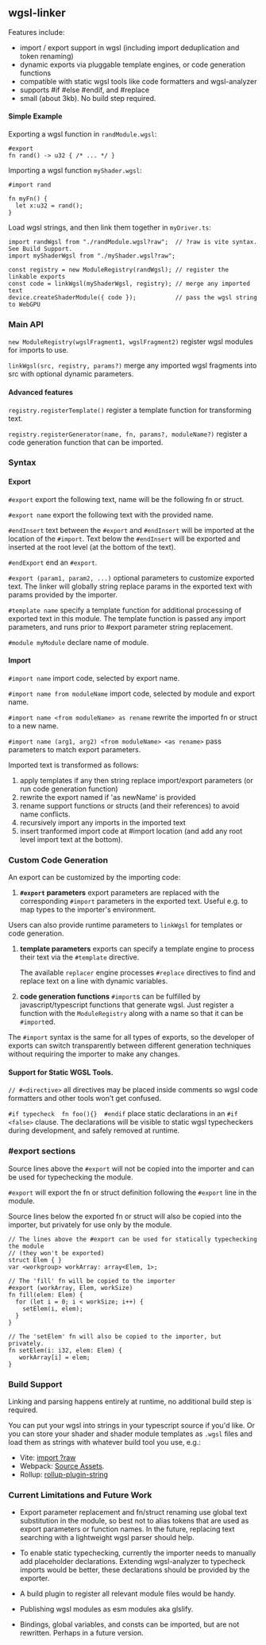 ## wgsl-linker

Features include:

- import / export support in wgsl (including import deduplication and token renaming)
- dynamic exports via pluggable template engines, or code generation functions
- compatible with static wgsl tools like code formatters and wgsl-analyzer
- supports #if #else #endif, and #replace
- small (about 3kb). No build step required.

#### Simple Example

Exporting a wgsl function in `randModule.wgsl`:

```
#export
fn rand() -> u32 { /* ... */ }
```

Importing a wgsl function `myShader.wgsl`:

```
#import rand

fn myFn() {
  let x:u32 = rand();
}
```

Load wgsl strings, and then link them together in `myDriver.ts`:

```
import randWgsl from "./randModule.wgsl?raw";  // ?raw is vite syntax. See Build Support.
import myShaderWgsl from "./myShader.wgsl?raw";

const registry = new ModuleRegistry(randWgsl); // register the linkable exports
const code = linkWgsl(myShaderWgsl, registry); // merge any imported text
device.createShaderModule({ code });           // pass the wgsl string to WebGPU
```

### Main API

`new ModuleRegistry(wgslFragment1, wgslFragment2)` register wgsl modules for imports to use.

`linkWgsl(src, registry, params?)` merge any imported wgsl fragments into src with optional dynamic parameters.

#### Advanced features
`registry.registerTemplate()` register a template function for transforming text.

`registry.registerGenerator(name, fn, params?, moduleName?)` register a code generation function
that can be imported.

### Syntax

#### Export

`#export` export the following text, name will be the following fn or struct.

`#export name` export the following text with the provided name.

`#endInsert` text between the `#export` and `#endInsert` will be imported at the location
of the `#import`. Text below the `#endInsert` will be exported and inserted at the root level 
(at the bottom of the text).

`#endExport` end an `#export`.

`#export (param1, param2, ...)` optional parameters to customize exported text.
The linker will globally string replace params in the exported text
with params provided by the importer.

`#template name` specify a template function for additional processing
of exported text in this module.
The template function is passed any import parameters,
and runs prior to #export parameter string replacement.

`#module myModule` declare name of module.

#### Import

`#import name` import code, selected by export name.

`#import name from moduleName` import code, selected by module and export name.

`#import name <from moduleName> as rename` rewrite the imported fn or struct to a new name.

`#import name (arg1, arg2) <from moduleName> <as rename>` pass parameters to
match export parameters.

Imported text is transformed as follows:

1. apply templates if any then string replace import/export parameters 
  (or run code generation function)
1. rewrite the export named if 'as newName' is provided
1. rename support functions or structs (and their references) to avoid name conflicts. 
1. recursively import any imports in the imported text
1. insert tranformed import code at #import location 
(and add any root level import text at the bottom).


### Custom Code Generation
An export can be customized by the importing code:
1. **`#export` parameters** export parameters are replaced with the corresponding `#import` parameters in the exported text. Useful e.g. to map types to the importer's environment.

Users can also provide runtime parameters to `linkWgsl` for templates or code generation.
1. **template parameters** exports can specify a template engine to process their text 
via the `#template` directive. 

    The available `replacer` engine processes `#replace` directives to find and replace text on a line with dynamic variables.
1. **code generation functions** `#import`s can be fulfilled by javascript/typescript 
functions that generate wgsl.
Just register a function with the `ModuleRegistry` along with a name so that it can be `#import`ed.

The `#import` syntax is the same for all types of exports, 
so the developer of exports can switch transparently between different generation techniques
without requiring the importer to make any changes.

#### Support for Static WGSL Tools.

`// #<directive>` all directives may be placed inside comments
so wgsl code formatters and other tools won't get confused.

`#if typecheck 
fn foo(){} 
#endif` place static declarations in an `#if <false>` clause. The declarations will be visible to static wgsl typecheckers during development, and safely removed at runtime.


### #export sections

Source lines above the `#export` will not be copied into the importer and can be used for typechecking
the module.

`#export` will export the fn or struct definition following the `#export` line
in the module.

Source lines below the exported fn or struct will also be copied into the importer,
but privately for use only by the module.

```
// The lines above the #export can be used for statically typechecking the module
// (they won't be exported)
struct Elem { }
var <workgroup> workArray: array<Elem, 1>;

// The 'fill' fn will be copied to the importer
#export (workArray, Elem, workSize)
fn fill(elem: Elem) {
  for (let i = 0; i < workSize; i++) {
    setElem(i, elem);
  }
}

// The 'setElem' fn will also be copied to the importer, but privately.
fn setElem(i: i32, elem: Elem) {
   workArray[i] = elem;
}
```


### Build Support

Linking and parsing happens entirely at runtime, no additional build step is required.

You can put your wgsl into strings in your typescript source if you'd like.
Or you can store your shader and shader module templates as `.wgsl` files and load
them as strings with whatever build tool you use, e.g.:

- Vite: [import ?raw](https://vitejs.dev/guide/assets#importing-asset-as-string)
- Webpack: [Source Assets](https://webpack.js.org/guides/asset-modules/).
- Rollup: [rollup-plugin-string](https://github.com/TrySound/rollup-plugin-string)

### Current Limitations and Future Work

- Export parameter replacement and fn/struct renaming use global text substitution
  in the module, so best not to alias tokens that are used as export parameters 
  or function names. In the future, replacing text searching with a lightweight 
  wgsl parser should help.

- To enable static typechecking,
  currently the importer needs to manually add placeholder declarations.
  Extending wgsl-analyzer to typecheck imports would be better, these declarations
  should be provided by the exporter.

- A build plugin to register all relevant module files would be handy.

- Publishing wgsl modules as esm modules aka glslify.

- Bindings, global variables, and consts can be imported, but are not rewritten.
  Perhaps in a future version.
